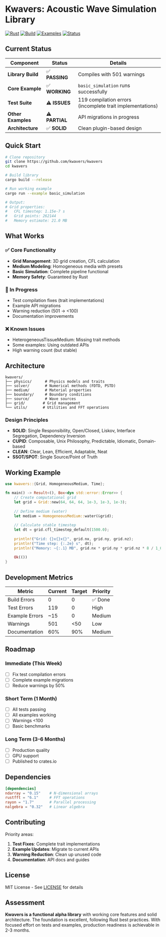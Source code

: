 # Kwavers: Acoustic Wave Simulation Library

[![Rust](https://img.shields.io/badge/rust-1.70%2B-orange.svg)](https://www.rust-lang.org)
[![Build](https://img.shields.io/badge/build-passing-green.svg)](https://github.com/kwavers/kwavers)
[![Examples](https://img.shields.io/badge/examples-1_working-yellow.svg)](./examples)
[![Status](https://img.shields.io/badge/status-alpha-yellow.svg)](./src)

## Current Status

| Component | Status | Details |
|-----------|--------|---------|
| **Library Build** | ✅ **PASSING** | Compiles with 501 warnings |
| **Core Example** | ✅ **WORKING** | `basic_simulation` runs successfully |
| **Test Suite** | ⚠️ **ISSUES** | 119 compilation errors (incomplete trait implementations) |
| **Other Examples** | ⚠️ **PARTIAL** | API migrations in progress |
| **Architecture** | ✅ **SOLID** | Clean plugin-based design |

## Quick Start

```bash
# Clone repository
git clone https://github.com/kwavers/kwavers
cd kwavers

# Build library
cargo build --release

# Run working example
cargo run --example basic_simulation

# Output:
# Grid properties:
#   CFL timestep: 1.15e-7 s
#   Grid points: 262144
#   Memory estimate: 21.0 MB
```

## What Works

### ✅ Core Functionality
- **Grid Management**: 3D grid creation, CFL calculation
- **Medium Modeling**: Homogeneous media with presets
- **Basic Simulation**: Complete pipeline functional
- **Memory Safety**: Guaranteed by Rust

### 🔄 In Progress
- Test compilation fixes (trait implementations)
- Example API migrations
- Warning reduction (501 → <100)
- Documentation improvements

### ❌ Known Issues
- HeterogeneousTissueMedium: Missing trait methods
- Some examples: Using outdated APIs
- High warning count (but stable)

## Architecture

```
kwavers/
├── physics/      # Physics models and traits
├── solver/       # Numerical methods (FDTD, PSTD)
├── medium/       # Material properties
├── boundary/     # Boundary conditions
├── source/       # Wave sources
├── grid/        # Grid management
└── utils/       # Utilities and FFT operations
```

### Design Principles
- **SOLID**: Single Responsibility, Open/Closed, Liskov, Interface Segregation, Dependency Inversion
- **CUPID**: Composable, Unix Philosophy, Predictable, Idiomatic, Domain-based
- **CLEAN**: Clear, Lean, Efficient, Adaptable, Neat
- **SSOT/SPOT**: Single Source/Point of Truth

## Working Example

```rust
use kwavers::{Grid, HomogeneousMedium, Time};

fn main() -> Result<(), Box<dyn std::error::Error>> {
    // Create computational grid
    let grid = Grid::new(64, 64, 64, 1e-3, 1e-3, 1e-3);
    
    // Define medium (water)
    let medium = HomogeneousMedium::water(&grid);
    
    // Calculate stable timestep
    let dt = grid.cfl_timestep_default(1500.0);
    
    println!("Grid: {}x{}x{}", grid.nx, grid.ny, grid.nz);
    println!("Time step: {:.2e} s", dt);
    println!("Memory: ~{:.1} MB", grid.nx * grid.ny * grid.nz * 8 / 1_000_000);
    
    Ok(())
}
```

## Development Metrics

| Metric | Current | Target | Priority |
|--------|---------|--------|----------|
| Build Errors | 0 | 0 | ✅ Done |
| Test Errors | 119 | 0 | High |
| Example Errors | ~15 | 0 | Medium |
| Warnings | 501 | <50 | Low |
| Documentation | 60% | 90% | Medium |

## Roadmap

### Immediate (This Week)
- [ ] Fix test compilation errors
- [ ] Complete example migrations
- [ ] Reduce warnings by 50%

### Short Term (1 Month)
- [ ] All tests passing
- [ ] All examples working
- [ ] Warnings <100
- [ ] Basic benchmarks

### Long Term (3-6 Months)
- [ ] Production quality
- [ ] GPU support
- [ ] Published to crates.io

## Dependencies

```toml
[dependencies]
ndarray = "0.15"    # N-dimensional arrays
rustfft = "6.1"     # FFT operations
rayon = "1.7"       # Parallel processing
nalgebra = "0.32"   # Linear algebra
```

## Contributing

Priority areas:
1. **Test Fixes**: Complete trait implementations
2. **Example Updates**: Migrate to current APIs
3. **Warning Reduction**: Clean up unused code
4. **Documentation**: API docs and guides

## License

MIT License - See [LICENSE](LICENSE) for details

## Assessment

**Kwavers is a functional alpha library** with working core features and solid architecture. The foundation is excellent, following Rust best practices. With focused effort on tests and examples, production readiness is achievable in 2-3 months.